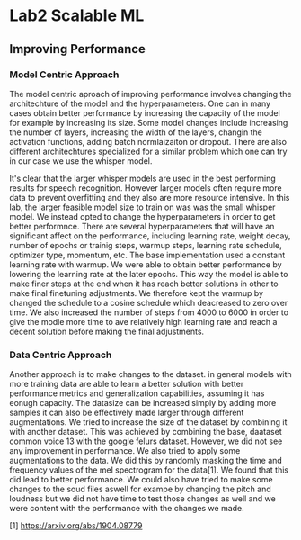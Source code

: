 # Lab2 Scalable ML

## Improving Performance
### Model Centric Approach
The model centric aproach of improving performance involves changing the architechture of the model and the hyperparameters.
One can in many cases obtain better performance by increasing the capacity of the model for example by increasing its size.
Some model changes include increasing the number of layers, increasing the width of the layers, changin the activation functions,
adding batch normlaizaiton or dropout. There are also different architechtures specialized for a similar problem which one can try
in our case we use the whisper model.

It's clear that the larger whisper models are used in the best performing results for speech recognition. However larger models
often require more data to prevent overfitting and they also are more resource intensive. In this lab, the larger feasible model 
size to train on was was the small whisper model. We instead opted to change the hyperparameters in order to get better performnce. 
There are several hyperparameters that will have an significant affect on the performance, including learning rate, weight decay,
number of epochs or trainig steps, warmup steps, learning rate schedule, optimizer type, momentum, etc. 
The base implementation used a constant learning rate with warmup. We were able to obtain better performance by 
lowering the learning rate at the later epochs. This way the model is able to make finer steps at the end when it has reach better solutions in other to 
make final finetuning adjustments. We therefore kept the warmup by changed the schedule to a cosine schedule which deacreased to zero over time. 
We also increased the number of steps from 4000 to 6000 in order to give the modle more time to ave relatively high learning rate and reach
a decent solution before making the final adjustments.

### Data Centric Approach
Another approach is to make changes to the dataset. in general models with more training data are able to learn a better solution with better 
performance metrics and generalization capabilities, assuming it has eonugh capacity. The datasize can be increased simply by adding more samples
it can also be effectively made larger through different augmentations. We tried to increase the size of the dataset by combining it with another dataset.
This was achieved by combining the base, daataset common voice 13 with the google felurs dataset. However, we did not see any improvement in performance.
We also tried to apply some augmentations to the data. We did this by randomly masking the time and frequency values of the mel spectrogram for the data[1].
We found that this did lead to better performance. We could also have tried to make some changes to the soud files aswell for exampe by changing the pitch and
loudness but we did not have time to test those changes as well and we were content with the performance with the changes we made.

[1] https://arxiv.org/abs/1904.08779
